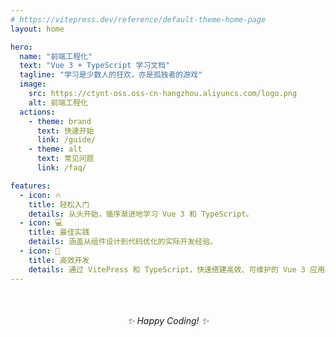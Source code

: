 ```yaml
---
# https://vitepress.dev/reference/default-theme-home-page
layout: home

hero:
  name: "前端工程化"
  text: "Vue 3 + TypeScript 学习文档"
  tagline: "学习是少数人的狂欢，亦是孤独者的游戏"
  image:
    src: https://ctynt-oss.oss-cn-hangzhou.aliyuncs.com/logo.png
    alt: 前端工程化
  actions:
    - theme: brand
      text: 快速开始
      link: /guide/
    - theme: alt
      text: 常见问题
      link: /faq/

features:
  - icon: 🔥
    title: 轻松入门
    details: 从头开始，循序渐进地学习 Vue 3 和 TypeScript。
  - icon: 💻 
    title: 最佳实践
    details: 涵盖从组件设计到代码优化的实际开发经验。
  - icon: 🚀 
    title: 高效开发
    details: 通过 VitePress 和 TypeScript，快速搭建高效、可维护的 Vue 3 应用。
---
```



<div style="text-align: center; margin-top: 50px;">
  <em>✨ Happy Coding! ✨</em>
</div>